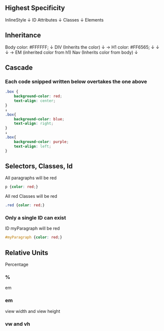 ## Highest Specificity

InlineStyle
    ↓
ID Attributes
    ↓
Classes
    ↓
Elements


## Inheritance
Body color: #FFFFFF;
    ↓
DIV (Inherits the color)
    ↓                   →   H1 color: #FF6565;
    ↓                       ↓
    ↓                       → EM (inherited color from h1)
Nav (Inherits color from body)                               ↓ 

## Cascade

### Each code snipped written below overtakes the one above

```css
.box {
    background-color: red;
    text-align: center;
}
↓
.box{
    background-color: blue;
    text-align: right;
}
↓
.box{
    background-color: purple;
    text-align: left;
}
```

## Selectors, Classes, Id 
All paragraphs will be red
```css
p {color: red;} 
```
All red Classes will be red
```css
.red {color: red;} 
```
### Only a single ID can exist
ID myParagraph will be red
```css
#myParagraph {color: red;} 
```

## Relative Units
Percentage
### %
em
### em
view width and view height
### vw and vh